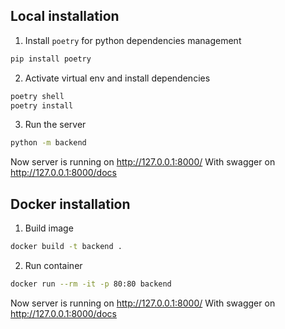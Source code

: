## Local installation

1. Install `poetry` for python dependencies management

```bash
pip install poetry
```

2. Activate virtual env and install dependencies

```bash
poetry shell
poetry install
```

3. Run the server

```bash
python -m backend
```

Now server is running on http://127.0.0.1:8000/
With swagger on http://127.0.0.1:8000/docs

## Docker installation

1. Build image

```bash
docker build -t backend .
```

2. Run container

```bash
docker run --rm -it -p 80:80 backend
```

Now server is running on http://127.0.0.1:8000/
With swagger on http://127.0.0.1:8000/docs
